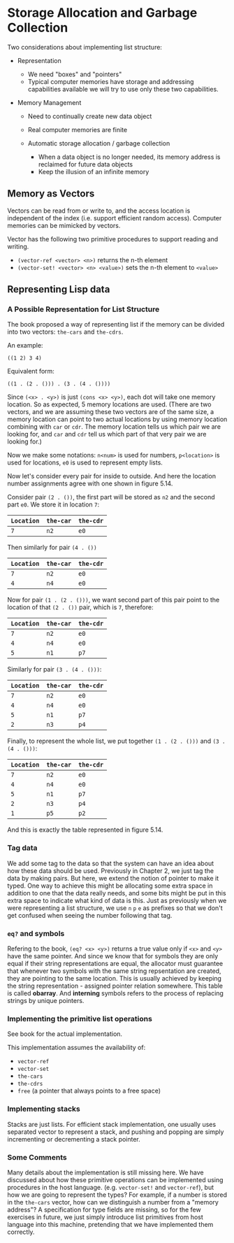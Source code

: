 # Storage Allocation and Garbage Collection

Two considerations about implementing list structure:

* Representation

    * We need "boxes" and "pointers"
    * Typical computer memories have storage and addressing capabilities available
      we will try to use only these two capabilities.

* Memory Management

    * Need to continually create new data object
    * Real computer memories are finite
    * Automatic storage allocation / garbage collection

        * When a data object is no longer needed,
        its memory address is reclaimed for future data objects
        * Keep the illusion of an infinite memory

## Memory as Vectors

Vectors can be read from or write to, and the access location
is independent of the index (i.e. support efficient random access).
Computer memories can be mimicked by vectors.

Vector has the following two primitive procedures to support
reading and writing.

* `(vector-ref <vector> <n>)` returns the n-th element
* `(vector-set! <vector> <n> <value>)` sets the n-th element to `<value>`

## Representing Lisp data

### A Possible Representation for List Structure

The book proposed a way of representing list if the memory can be divided
into two vectors: `the-cars` and `the-cdrs`.

An example:

    ((1 2) 3 4)

Equivalent form:

    ((1 . (2 . ())) . (3 . (4 . ())))

Since `(<x> . <y>)` is just `(cons <x> <y>)`, each dot will take
one memory location. So as expected, 5 memory locations are used.
(There are two vectors, and we are assuming these two vectors are
of the same size, a memory location can point to two actual locations
by using memory location combining with `car` or `cdr`. The memory location
tells us which pair we are looking for, and `car` and `cdr` tell us
which part of that very pair we are looking for.)

Now we make some notations: `n<num>` is used for numbers,
`p<location>` is used for locations, `e0` is used to represent
empty lists.

Now let's consider every pair for inside to outside.
And here the location number assignments agree with one shown in
figure 5.14.

Consider pair `(2 . ())`, the first part will be stored as `n2`
and the second part `e0`. We store it in location `7`:

`Location` | `the-car` | `the-cdr`
--- | --- | ---
`7` | `n2` | `e0`

Then similarly for pair `(4 . ())`

`Location` | `the-car` | `the-cdr`
--- | --- | ---
`7` | `n2` | `e0`
`4` | `n4` | `e0`

Now for pair `(1 . (2 . ()))`, we want second part of this pair
point to the location of that `(2 . ())` pair, which is `7`, therefore:

`Location` | `the-car` | `the-cdr`
--- | --- | ---
`7` | `n2` | `e0`
`4` | `n4` | `e0`
`5` | `n1` | `p7`

Similarly for pair `(3 . (4 . ()))`:

`Location` | `the-car` | `the-cdr`
--- | --- | ---
`7` | `n2` | `e0`
`4` | `n4` | `e0`
`5` | `n1` | `p7`
`2` | `n3` | `p4`

Finally, to represent the whole list,
we put together `(1 . (2 . ()))` and `(3 . (4 . ()))`:

`Location` | `the-car` | `the-cdr`
--- | --- | ---
`7` | `n2` | `e0`
`4` | `n4` | `e0`
`5` | `n1` | `p7`
`2` | `n3` | `p4`
`1` | `p5` | `p2`

And this is exactly the table represented in figure 5.14.

### Tag data

We add some tag to the data so that the system can
have an idea about how these data should be used.
Previously in Chapter 2, we just tag the data by making pairs.
But here, we extend the notion of pointer to make it typed.
One way to achieve this might be allocating some extra space in addition to
one that the data really needs, and some bits might be put in this extra space
to indicate what kind of data is this. Just as previously when we were
representing a list structure, we use `n` `p` `e` as prefixes
so that we don't get confused when seeing the number following that tag.

### `eq?` and symbols

Refering to the book, `(eq? <x> <y>)` returns a true value only
if `<x>` and `<y>` have the same pointer. And since we know that for symbols
they are only equal if their string representations are equal,
the allocator must guarantee that whenever two symbols with the same
string repsentation are created, they are pointing to the same location.
This is usually achieved by keeping the string representation - assigned pointer
relation somewhere. This table is called **obarray**.
And **interning** symbols refers to the process of
replacing strings by unique pointers.

### Implementing the primitive list operations

See book for the actual implementation.

This implementation assumes the availability of:

* `vector-ref`
* `vector-set`
* `the-cars`
* `the-cdrs`
* `free` (a pointer that always points to a free space)

### Implementing stacks

Stacks are just lists.
For efficient stack implementation,
one usually uses separated vector
to represent a stack,
and pushing and popping are simply
incrementing or decrementing a stack pointer.

### Some Comments

Many details about the implementation is still missing here.
We have discussed about how these primitive operations
can be implemented using procedures in the host language.
(e.g. `vector-set!` and `vector-ref`), but how we are going to
represent the types? For example, if a number is stored in the
`the-cars` vector, how can we distinguish a number
from a "memory address"?
A specification for type fields are missing, so for the few
exercises in future, we just simply introduce list primitives
from host language into this machine, pretending that we
have implemented them correctly.
